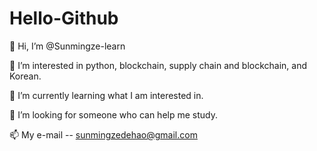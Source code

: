 # Hello-Github

👋 Hi, I’m @Sunmingze-learn

👀 I’m interested in python, blockchain, supply chain and blockchain, and Korean.

🌱 I’m currently learning what I am interested in.

💞️ I’m looking for someone who can help me study.

📫 My e-mail -- sunmingzedehao@gmail.com
